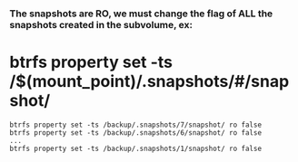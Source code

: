 ### The snapshots are RO, we must change the flag of ALL the snapshots created in the subvolume, ex:
# btrfs property set -ts /$(mount_point)/.snapshots/#/snapshot/

	btrfs property set -ts /backup/.snapshots/7/snapshot/ ro false
	btrfs property set -ts /backup/.snapshots/6/snapshot/ ro false
	...
	btrfs property set -ts /backup/.snapshots/1/snapshot/ ro false
	
